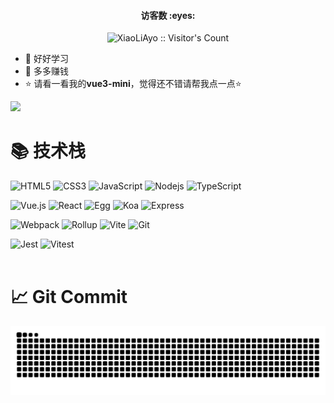 <h4 align="center">访客数 :eyes:</h4>
<p align="center"><img src="https://profile-counter.glitch.me/18845778092/count.svg" alt="XiaoLiAyo :: Visitor's Count" /></p>
<ul>
  <li>🚀 好好学习 </li>
  <li>💸 多多赚钱 </li>
  <li>⭐ 请看一看我的<b>vue3-mini</b>，觉得还不错请帮我点一点⭐ </li>
</ul>
<img src="https://github-readme-stats-eight-theta.vercel.app/api/top-langs/?username=18845778092&layout=compact&langs_count=8&theme=algolia"/>

#  📚 技术栈
![HTML5](https://img.shields.io/badge/-HTML5-E34F26?style=flat-square&logo=html5&logoColor=white)
![CSS3](https://img.shields.io/badge/-CSS3-1572B6?style=flat-square&logo=css3)
![JavaScript](https://img.shields.io/badge/-JavaScript-%23F7DF1C?style=flat-square&logo=javascript&logoColor=000000&labelColor=%23F7DF1C&color=%23FFCE5A)
![Nodejs](https://img.shields.io/badge/-Nodejs-339933?style=flat-square&logo=Node.js&logoColor=white)
![TypeScript](https://img.shields.io/badge/-TypeScript-007ACC?style=flat-square&logo=typescript&logoColor=white)

![Vue.js](https://img.shields.io/badge/-Vue.js-%232c3e50?style=flat-square&logo=vuedotjs)
![React](https://img.shields.io/badge/-React-%23282C34?style=flat-square&logo=react)
![Egg](https://img.shields.io/badge/-Egg-33333D?style=flat-square&logo=egg)
![Koa](https://img.shields.io/badge/-Koa-33333D?style=flat-square&logo=koa)
![Express](https://img.shields.io/badge/-Express-000000?style=flat-square&logo=express&logoColor=white)

![Webpack](https://img.shields.io/badge/-Webpack-%232C3A42?style=flat-square&logo=webpack)
![Rollup](https://img.shields.io/badge/-Rollup-F05032?style=flat-square&logo=rollup.js&logoColor=white)
![Vite](https://img.shields.io/badge/-Vite-%232C3A42?style=flat-square&logo=Vite)
![Git](https://img.shields.io/badge/-Git-F05032?style=flat-square&logo=git&logoColor=white)

![Jest](https://img.shields.io/badge/-Jest-14C513?style=flat-square&logo=jest&logoColor=white)
![Vitest](https://img.shields.io/badge/-Vitest-729A1A?style=flat-square&logo=vitest&logoColor=white)
<br><br>
#  📈 Git Commit
<img src="https://github.com/18845778092/18845778092/blob/output/github-contribution-grid-snake.svg" />
